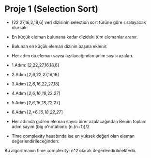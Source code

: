 # Proje 1 (Selection Sort)
- [22,27,16,2,18,6] veri dizisinin selection sort türüne göre sıralayacak olursak:
- En küçük eleman bulunana kadar dizideki tüm elemanlar aranır. 
- Bulunan en küçük eleman dizinin başına eklenir. 
- Her adım da eleman sayısı azalacağından adım sayısı azaları. 
- 1.Adım:
 [*2*,22,27,16,18,6]
- 2.Adım
 [*2*,*6*,22,27,16,18]
 - 3.Adım
 [*2*,*6*,*16*,22,27,18]
 - 4.Adım
 [*2*,*6*,*16*,*18*,22,27]
 - 5.Adım
 [*2*,*6*,*16*,*18*,*22*,27]
 - 6.Adım
 [*2*,*6,*16*,*18*,*22*,*27*]
 
 - Her adımda gidilen eleman sayısı birer azalacağından Benim toplam adım sayım (big o'notation): (n.(n+1))/2

 - Time complexity hesabında ise en yüksek değeri olan eleman değerlendirileceğinden:

 Bu algoritmanın time complexity: n^2 olarak değerlendirilmektedir. 
 